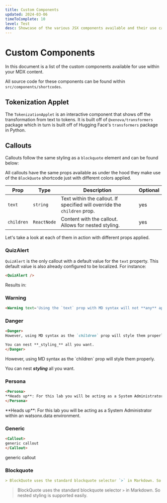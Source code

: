 ```yaml
---
title: Custom Components
updated: 2024-03-06
timeToComplete: 10
level: Test
desc: Showcase of the various JSX components available and their use cases.
---
```


# Custom Components

In this document is a list of the custom components available for use within your MDX content.

All source code for these components can be found within `src/components/shortcodes`.

## Tokenization Applet

The `TokenizationApplet` is an interactive component that shows off the transformation from text to tokens. It is built off of `@xenova/transformers` package which in turn is built off of Hugging Face's `transformers` package in Python.

<TokenizationApplet />

## Callouts

Callouts follow the same styling as a `blockquote` element and can be found below:

All callouts have the same props available as under the hood they make use of the `BlockQuote` shortcode just with different colors applied.

| Prop       | Type        | Description                                                              | Optional |
| ---------- | ----------- | ------------------------------------------------------------------------ | -------- |
| `text`     | `string`    | Text within the callout. If specified will override the `children` prop. | yes      |
| `children` | `ReactNode` | Content with the callout. Allows for nested styling.                     | yes      |

Let's take a look at each of them in action with different props applied.

### QuizAlert

`QuizAlert` is the only callout with a default value for the `text` property. This default value is also already configured to be localized. For instance:

```md
<QuizAlert />
```

Results in:

<QuizAlert/>

### Warning

```md
<Warning text='Using the `text` prop with MD syntax will not **any** apply styling!'/>
```

<Warning text='Using the `text` prop with MD syntax will not **any** apply styling!'/>

### Danger

```md
<Danger>
However, using MD syntax as the `children` prop will style them properly.

You can nest **_styling_** all you want.
</Danger>
```

<Danger>
However, using MD syntax as the `children` prop will style them properly.

You can nest **_styling_** all you want.
</Danger>

### Persona

```md
<Persona>
**Heads up**: For this lab you will be acting as a System Administrator within an watsonx.data environment.
</Persona>
```

<Persona>
**Heads up**: For this lab you will be acting as a System Administrator within an watsonx.data environment.
</Persona>

### Generic

```md
<Callout>
generic callout
</Callout>
```

<Callout>
generic callout
</Callout>

### Blockquote

```md
> BlockQuote uses the standard blockquote selector `>` in Markdown. So nested styling is supported easily.
```

> BlockQuote uses the standard blockquote selector `>` in Markdown. So nested styling is supported easily.
